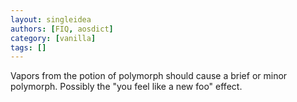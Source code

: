 ```yaml
---
layout: singleidea
authors: [FIQ, aosdict]
category: [vanilla]
tags: []
---
```

Vapors from the potion of polymorph should cause a brief or minor polymorph. Possibly the "you feel like a new foo" effect.
